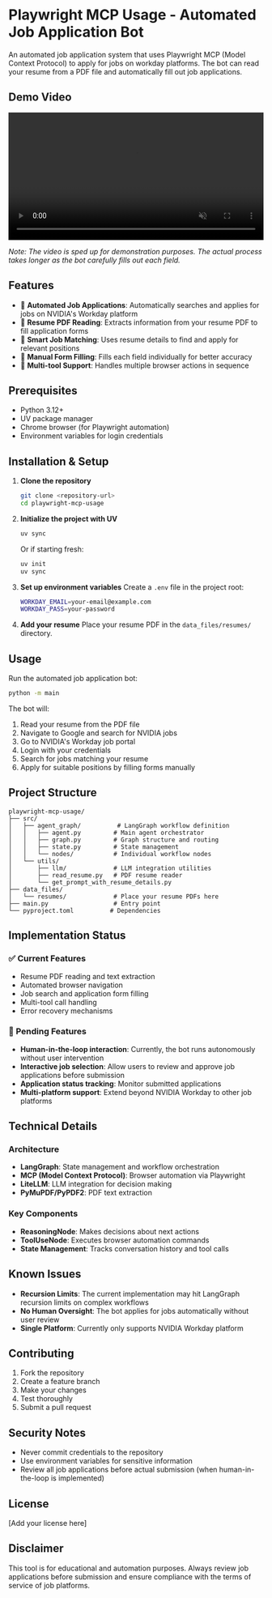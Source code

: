# Playwright MCP Usage - Automated Job Application Bot

An automated job application system that uses Playwright MCP (Model Context Protocol) to apply for jobs on workday platforms. The bot can read your resume from a PDF file and automatically fill out job applications.

## Demo Video

<video width="100%" controls autoplay muted loop>
  <source src="https://rakeshbhugra-website-assets.s3.ap-south-1.amazonaws.com/job-application-demo.mp4" type="video/mp4">
  Your browser does not support the video tag.
</video>

*Note: The video is sped up for demonstration purposes. The actual process takes longer as the bot carefully fills out each field.*

## Features

- 🤖 **Automated Job Applications**: Automatically searches and applies for jobs on NVIDIA's Workday platform
- 📄 **Resume PDF Reading**: Extracts information from your resume PDF to fill application forms
- 🎯 **Smart Job Matching**: Uses resume details to find and apply for relevant positions
- 🔧 **Manual Form Filling**: Fills each field individually for better accuracy
- 🔄 **Multi-tool Support**: Handles multiple browser actions in sequence

## Prerequisites

- Python 3.12+
- UV package manager
- Chrome browser (for Playwright automation)
- Environment variables for login credentials

## Installation & Setup

1. **Clone the repository**
   ```bash
   git clone <repository-url>
   cd playwright-mcp-usage
   ```

2. **Initialize the project with UV**
   ```bash
   uv sync
   ```
   
   Or if starting fresh:
   ```bash
   uv init
   uv sync
   ```

3. **Set up environment variables**
   Create a `.env` file in the project root:
   ```bash
   WORKDAY_EMAIL=your-email@example.com
   WORKDAY_PASS=your-password
   ```

4. **Add your resume**
   Place your resume PDF in the `data_files/resumes/` directory.

## Usage

Run the automated job application bot:

```bash
python -m main
```

The bot will:
1. Read your resume from the PDF file
2. Navigate to Google and search for NVIDIA jobs
3. Go to NVIDIA's Workday job portal
4. Login with your credentials
5. Search for jobs matching your resume
6. Apply for suitable positions by filling forms manually

## Project Structure

```
playwright-mcp-usage/
├── src/
│   ├── agent_graph/          # LangGraph workflow definition
│   │   ├── agent.py         # Main agent orchestrator
│   │   ├── graph.py         # Graph structure and routing
│   │   ├── state.py         # State management
│   │   └── nodes/           # Individual workflow nodes
│   └── utils/
│       ├── llm/             # LLM integration utilities
│       ├── read_resume.py   # PDF resume reader
│       └── get_prompt_with_resume_details.py
├── data_files/
│   └── resumes/             # Place your resume PDFs here
├── main.py                  # Entry point
└── pyproject.toml          # Dependencies
```

## Implementation Status

### ✅ Current Features
- Resume PDF reading and text extraction
- Automated browser navigation
- Job search and application form filling
- Multi-tool call handling
- Error recovery mechanisms

### 🚧 Pending Features
- **Human-in-the-loop interaction**: Currently, the bot runs autonomously without user intervention
- **Interactive job selection**: Allow users to review and approve job applications before submission
- **Application status tracking**: Monitor submitted applications
- **Multi-platform support**: Extend beyond NVIDIA Workday to other job platforms

## Technical Details

### Architecture
- **LangGraph**: State management and workflow orchestration
- **MCP (Model Context Protocol)**: Browser automation via Playwright
- **LiteLLM**: LLM integration for decision making
- **PyMuPDF/PyPDF2**: PDF text extraction

### Key Components
- **ReasoningNode**: Makes decisions about next actions
- **ToolUseNode**: Executes browser automation commands
- **State Management**: Tracks conversation history and tool calls

## Known Issues

- **Recursion Limits**: The current implementation may hit LangGraph recursion limits on complex workflows
- **No Human Oversight**: The bot applies for jobs automatically without user review
- **Single Platform**: Currently only supports NVIDIA Workday platform

## Contributing

1. Fork the repository
2. Create a feature branch
3. Make your changes
4. Test thoroughly
5. Submit a pull request

## Security Notes

- Never commit credentials to the repository
- Use environment variables for sensitive information
- Review all job applications before actual submission (when human-in-the-loop is implemented)

## License

[Add your license here]

## Disclaimer

This tool is for educational and automation purposes. Always review job applications before submission and ensure compliance with the terms of service of job platforms.